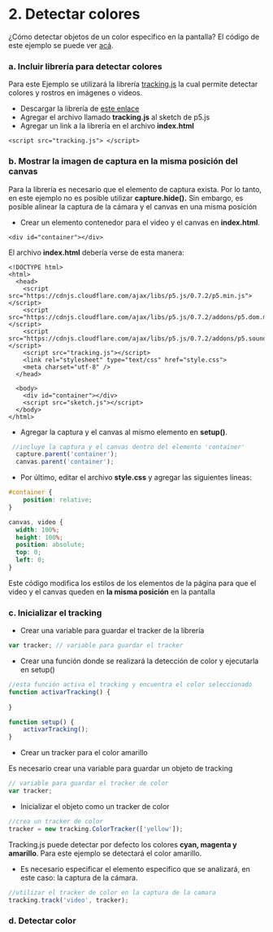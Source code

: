 # 2. Detectar colores

¿Cómo detectar objetos de un color especifico en la pantalla? El código de este ejemplo se puede ver [acá](https://editor.p5js.org/laurajunco/sketches/SJ3L5F_hX).

### a. Incluir librería para detectar colores

Para este Ejemplo se utilizará la librería [tracking.js](https://trackingjs.com/) la cual permite detectar colores y rostros en imágenes o videos.

* Descargar la librería  de [este enlace](https://github.com/eduardolundgren/tracking.js/archive/master.zip)
* Agregar el archivo llamado **tracking.js** al sketch de p5.js
* Agregar un link a la librería en el archivo **index.html**

```markup
<script src="tracking.js"> </script>
```

### b. Mostrar la imagen de captura en la misma posición del canvas

Para la librería  es necesario que el elemento de captura exista. Por lo tanto, en este ejemplo no es posible utilizar **capture.hide\(\).** Sin embargo, es posible alinear la captura de la cámara y el canvas en una misma posición

* Crear un elemento contenedor para el video y el canvas en **index.html**.

```markup
<div id="container"></div>
```

El archivo **index.html** debería verse de esta manera:

```markup
<!DOCTYPE html>
<html>
  <head>
    <script src="https://cdnjs.cloudflare.com/ajax/libs/p5.js/0.7.2/p5.min.js"></script>
    <script src="https://cdnjs.cloudflare.com/ajax/libs/p5.js/0.7.2/addons/p5.dom.min.js"></script>
    <script src="https://cdnjs.cloudflare.com/ajax/libs/p5.js/0.7.2/addons/p5.sound.min.js"></script>
	<script src="tracking.js"></script>
    <link rel="stylesheet" type="text/css" href="style.css">
    <meta charset="utf-8" />
  </head>
  
  <body>
    <div id="container"></div>
    <script src="sketch.js"></script> 
  </body>
</html>
```

* Agregar la captura y el canvas al mismo elemento en **setup\(\)**.

```javascript
 //incluye la captura y el canvas dentro del elemento 'container'
  capture.parent('container'); 
  canvas.parent('container'); 
```

* Por último, editar el archivo **style.css** y agregar las siguientes lineas:

```css
#container {
    position: relative;
}

canvas, video {
  width: 100%;
  height: 100%;
  position: absolute;
  top: 0;
  left: 0;
}
```

Este código modifica los estilos de los elementos de la página para que el video y el canvas queden en **la misma posición** en la pantalla

### c. Inicializar el tracking 

* Crear una variable para guardar el tracker de la librería

```javascript
var tracker; // variable para guardar el tracker
```

* Crear una función donde se realizará la detección de color y ejecutarla en setup\(\)

```javascript
//esta función activa el tracking y encuentra el color seleccionado
function activarTracking() {
    
}
```

```javascript
function setup() {
    activarTracking();
}
```

* Crear un tracker para el color amarillo

Es necesario crear una variable para guardar un objeto de tracking

```javascript
// variable para guardar el tracker de color
var tracker;
```

* Inicializar el objeto como un tracker de color

```javascript
//crea un tracker de color
tracker = new tracking.ColorTracker(['yellow']);
```

Tracking.js puede detectar por defecto los colores **cyan, magenta y amarillo**. Para este ejemplo se detectará el color amarillo.

* Es necesario especificar el elemento especifico que se analizará, en este caso: la captura de la cámara.

```javascript
//utilizar el tracker de color en la captura de la camara
tracking.track('video', tracker);
```

### d. Detectar color



